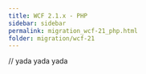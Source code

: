 ```yaml
---
title: WCF 2.1.x - PHP
sidebar: sidebar
permalink: migration_wcf-21_php.html
folder: migration/wcf-21
---
```


// yada yada yada
